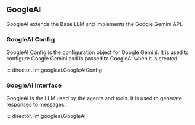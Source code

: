 ## GoogleAI

GoogleAI extends the Base LLM and implements the Google Gemini API.

### GoogleAI Config

GoogleAI Config is the configuration object for Google Gemini. It is used to configure Google Gemini and is passed to GoogleAI when it is created.

::: director.llm.googleai.GoogleAIConfig

### GoogleAI Interface

GoogleAI is the LLM used by the agents and tools. It is used to generate responses to messages.

::: director.llm.googleai.GoogleAI
